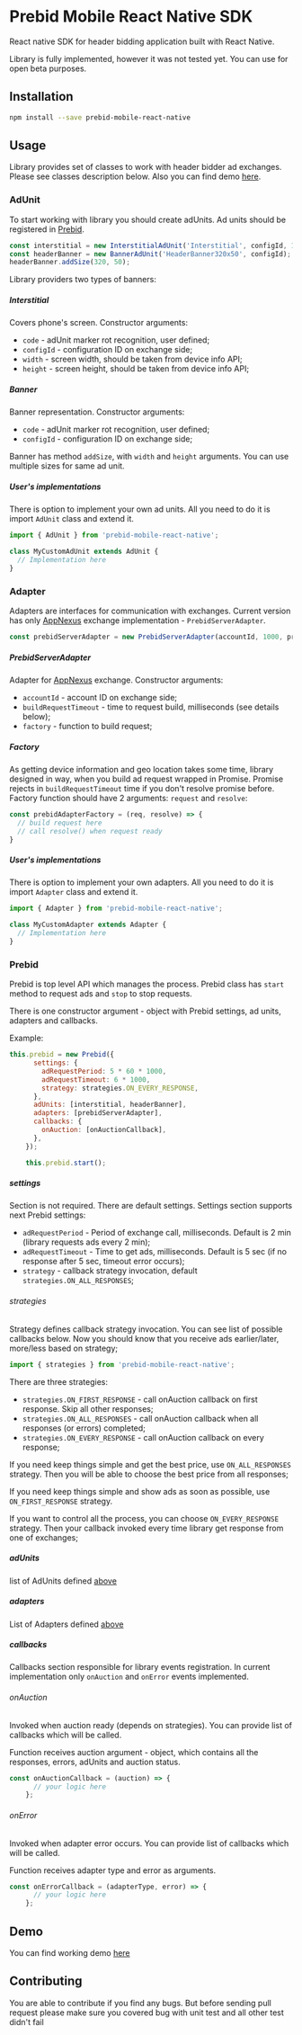 # Prebid Mobile React Native SDK

React native SDK for header bidding application built with React Native.

Library is fully implemented, however it was not tested yet. You can use for open beta purposes.  

## Installation

```sh
npm install --save prebid-mobile-react-native
```

## Usage

Library provides set of classes to work with header bidder ad exchanges. Please see classes description below. Also you can find demo [here](https://github.com/devalentino/prebid-mobile-react-native-demo).  

### AdUnit

To start working with library you should create adUnits. Ad units should be registered in [Prebid](#prebid). 

```javascript
const interstitial = new InterstitialAdUnit('Interstitial', configId, 1080, 1920);
const headerBanner = new BannerAdUnit('HeaderBanner320x50', configId);
headerBanner.addSize(320, 50);
```
Library providers two types of banners:

##### Interstitial

Covers phone's screen. Constructor arguments:

* `code` - adUnit marker rot recognition, user defined;
* `configId` - configuration ID on exchange side;
* `width` - screen width, should be taken from device info API;
* `height` - screen height, should be taken from device info API;

##### Banner

Banner representation. Constructor arguments:

* `code` - adUnit marker rot recognition, user defined;
* `configId` - configuration ID on exchange side;

Banner has method `addSize`, with `width` and `height` arguments. You can use multiple sizes for same ad unit.

##### User's implementations

There is option to implement your own ad units. All you need to do it is import `AdUnit` class and extend it.

```javascript
import { AdUnit } from 'prebid-mobile-react-native';

class MyCustomAdUnit extends AdUnit {
  // Implementation here
}
```

### Adapter

Adapters are interfaces for communication with exchanges. Current version has only [AppNexus](https://prebid.adnxs.com/) exchange implementation - `PrebidServerAdapter`.

 ```javascript
const prebidServerAdapter = new PrebidServerAdapter(accountId, 1000, prebidAdapterFactory);
```

##### PrebidServerAdapter

Adapter for [AppNexus](https://prebid.adnxs.com/) exchange. Constructor arguments:

* `accountId` - account ID on exchange side;
* `buildRequestTimeout` - time to request build, milliseconds (see details below);
* `factory` - function to build request;

##### Factory

As getting device information and geo location takes some time, library designed in way, when you build ad request wrapped in Promise.
Promise rejects in `buildRequestTimeout` time if you don't resolve promise before. Factory function should have 2 arguments: `request` and `resolve`:

```javascript
const prebidAdapterFactory = (req, resolve) => {
  // build request here
  // call resolve() when request ready
}
```

##### User's implementations

There is option to implement your own adapters. All you need to do it is import `Adapter` class and extend it.

```javascript
import { Adapter } from 'prebid-mobile-react-native';

class MyCustomAdapter extends Adapter {
  // Implementation here
}
```

### Prebid

Prebid is top level API which manages the process. Prebid class has `start` method to request ads and `stop` to stop requests.

There is one constructor argument - object with Prebid settings, ad units, adapters and callbacks.

Example:
```javascript
this.prebid = new Prebid({
      settings: {
        adRequestPeriod: 5 * 60 * 1000,
        adRequestTimeout: 6 * 1000,
        strategy: strategies.ON_EVERY_RESPONSE,
      },
      adUnits: [interstitial, headerBanner],
      adapters: [prebidServerAdapter],
      callbacks: {
        onAuction: [onAuctionCallback],
      },
    });

    this.prebid.start();
```

##### settings

Section is not required. There are default settings. Settings section supports next Prebid settings:

* `adRequestPeriod` - Period of exchange call, milliseconds. Default is 2 min (library requests ads every 2 min);
* `adRequestTimeout` - Time to get ads, milliseconds. Default is 5 sec (if no response after 5 sec, timeout error occurs);
* `strategy` - callback strategy invocation, default `strategies.ON_ALL_RESPONSES`;

###### strategies

Strategy defines callback strategy invocation. You can see list of possible callbacks below. Now you should know that you receive ads earlier/later, more/less based on strategy;

```javascript
import { strategies } from 'prebid-mobile-react-native';
``` 

There are three strategies:

* `strategies.ON_FIRST_RESPONSE` - call onAuction callback on first response. Skip all other responses;
* `strategies.ON_ALL_RESPONSES` - call onAuction callback when all responses (or errors) completed;
* `strategies.ON_EVERY_RESPONSE` - call onAuction callback on every response;

If you need keep things simple and get the best price, use `ON_ALL_RESPONSES` strategy. Then you will be able to choose the best price from all responses;

If you need keep things simple and show ads as soon as possible, use `ON_FIRST_RESPONSE` strategy.

If you want to control all the process, you can choose `ON_EVERY_RESPONSE` strategy. Then your callback invoked every time library get response from one of exchanges;

##### adUnits

list of AdUnits defined [above](#adunit)

##### adapters

List of Adapters defined [above](#adapter)

##### callbacks

Callbacks section responsible for library events registration. In current implementation only `onAuction` and `onError` events implemented.

###### onAuction

Invoked when auction ready (depends on strategies). You can provide list of callbacks which will be called.

Function receives auction argument - object, which contains all the responses, errors, adUnits and auction status.

```javascript
const onAuctionCallback = (auction) => {
      // your logic here
    };
```
###### onError

Invoked when adapter error occurs. You can provide list of callbacks which will be called.

Function receives adapter type and error as arguments.

```javascript
const onErrorCallback = (adapterType, error) => {
      // your logic here
    };
```

## Demo

You can find working demo [here](https://github.com/devalentino/prebid-mobile-react-native-demo)

## Contributing

You are able to contribute if you find any bugs. But before sending pull request please make sure you covered bug with unit test and all other test didn't fail 